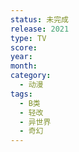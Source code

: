 ```yaml
---
status: 未完成
release: 2021
type: TV
score:
year:
month:
category:
  - 动漫
tags:
  - B类
  - 轻改
  - 异世界
  - 奇幻
---
```


